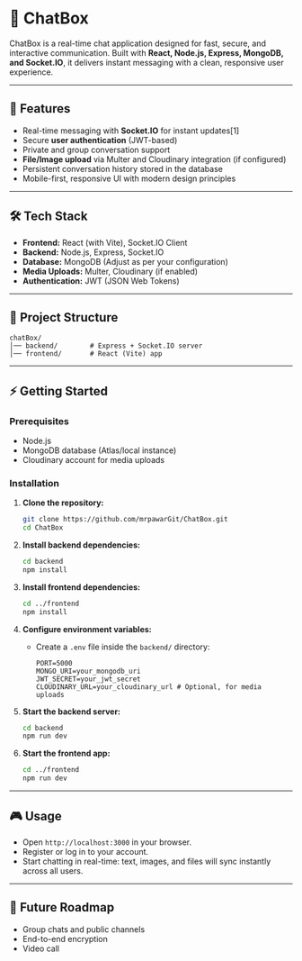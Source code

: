 # 💬 ChatBox

ChatBox is a real-time chat application designed for fast, secure, and interactive communication. Built with **React, Node.js, Express, MongoDB, and Socket.IO**, it delivers instant messaging with a clean, responsive user experience.

***

## 🚀 Features

- Real-time messaging with **Socket.IO** for instant updates[1]
- Secure **user authentication** (JWT-based)
- Private and group conversation support
- **File/Image upload** via Multer and Cloudinary integration (if configured)
- Persistent conversation history stored in the database
- Mobile-first, responsive UI with modern design principles

***

## 🛠 Tech Stack

- **Frontend:** React (with Vite), Socket.IO Client
- **Backend:** Node.js, Express, Socket.IO
- **Database:** MongoDB (Adjust as per your configuration)
- **Media Uploads:** Multer, Cloudinary (if enabled)
- **Authentication:** JWT (JSON Web Tokens)

***

## 📂 Project Structure

```
chatBox/
│── backend/        # Express + Socket.IO server
│── frontend/       # React (Vite) app
```

***

## ⚡ Getting Started

### Prerequisites

- Node.js 
- MongoDB database (Atlas/local instance)
- Cloudinary account for media uploads

### Installation

1. **Clone the repository:**
   ```bash
   git clone https://github.com/mrpawarGit/ChatBox.git
   cd ChatBox
   ```

2. **Install backend dependencies:**
   ```bash
   cd backend
   npm install
   ```

3. **Install frontend dependencies:**
   ```bash
   cd ../frontend
   npm install
   ```

4. **Configure environment variables:**
   - Create a `.env` file inside the `backend/` directory:
     ```
     PORT=5000
     MONGO_URI=your_mongodb_uri
     JWT_SECRET=your_jwt_secret
     CLOUDINARY_URL=your_cloudinary_url # Optional, for media uploads
     ```

5. **Start the backend server:**
   ```bash
   cd backend
   npm run dev
   ```

6. **Start the frontend app:**
   ```bash
   cd ../frontend
   npm run dev
   ```

***

## 🎮 Usage

- Open `http://localhost:3000` in your browser.
- Register or log in to your account.
- Start chatting in real-time: text, images, and files will sync instantly across all users.

***

## 🔮 Future Roadmap

- Group chats and public channels
- End-to-end encryption
- Video call
